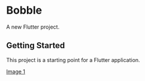 # Bobble

A new Flutter project.

## Getting Started

This project is a starting point for a Flutter application.

[Image 1](Screenshots_and_APK/image1.png)
